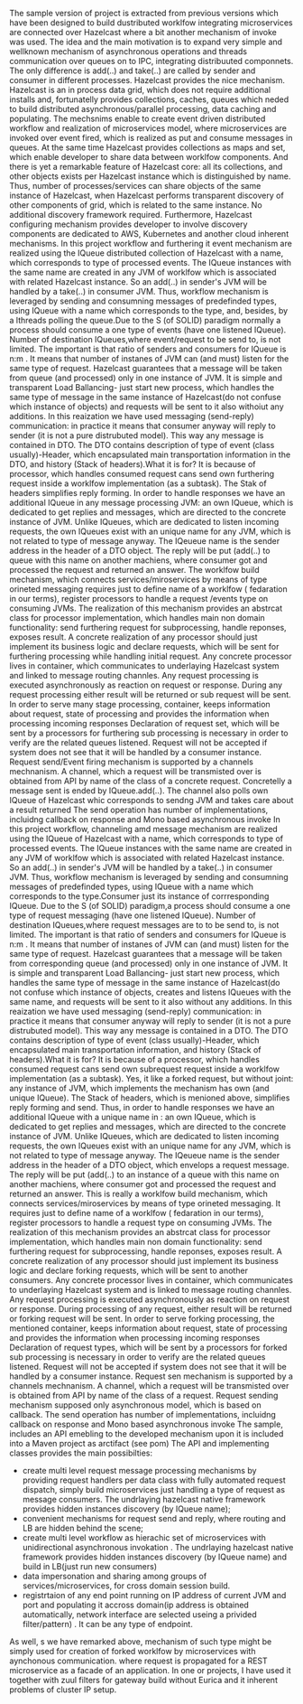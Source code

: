 The sample version of project is extracted  from previous versions which have been designed to build dustributed worklfow integrating microservices are connected over Hazelcast where a bit another mechanism of invoke was used.
 The idea and the main motivation is to expand very simple and wellknown mechanism of asynchronous operations and threads communication over queues on to IPC, integrating distribuuted componnets. The only difference is add(..) and take(..) are called by sender and consumer in different processes. Hazelcast provides the nice mechanism. 
 Hazelcast is an in process data grid, which does not require additional installs and, fortunatelly provides collections, caches, queues which neded to build distributed asynchronous/parallel processing, data caching and populating. The mechsnims enable to create event driven distributed workflow  and realization  of microservices model, where microservices are invoked over event fired, which is realized as put and consume messages in queues. At the same time Hazelcast provides collections as maps and set, which enable developer to share data between worklfow components. And there is yet a remarkable feature of Hazelcast core: all its collections, and other objects exists per Hazelcast instance which is distinguished by name. Thus, number of processes/services can share objects of the same instance of Hazelcast, when Hazelcast performs transparent discovery of other components of grid, which is related to the same instance. No additional discovery framework required. Furthermore, Hazelcast configuring mechanism provides developer to involve  discovery components are dedicated  to AWS, Kubernetes and another cloud inherent mechanisms.
 In this project workflow and furthering it event mechanism are realized using the IQueue distributed collection of Hazelcast with a name, which corresponds to type of processed events. The IQueue instances with the same name are created in any JVM of worklfow which is associated with related Hazelcast instance. So an add(..) in sender's JVM will be handled by a take(..) in consumer JVM.
 Thus, workflow mechanism is leveraged by sending and consumning messages of predefinded types, using IQueue with a name which corresponds to the type, and, besides, by  a lthreads polling the queue.Due to the S (of SOLID) paradigm normally a process should consume a one type of events (have one listened IQueue). Number of destination IQueues,where event/request to be send to, is not limited. The important is that ratio of senders and consumers for IQueue is n:m . It means that number of instanes of JVM can (and must) listen for the same type of request. Hazelcast guarantees that a message will be taken from queue (and processed) only in one instance of JVM. It is simple and transparent Load Ballancing- just start new process, which handles the same type of message in the same instance of Hazelcast(do not confuse which instance of objects) and requests will be sent to it also withoiut any additions.
 In this reaization we have used messaging (send-reply) communication: in practice it means that consumer anyway will reply to sender (it is not a pure distrubuted model). This way any message is contained in DTO. The DTO contains description of type of event (class usually)-Header, which encapsulated  main transportation information in the DTO, and history (Stack of headers).What it is for? It is because of  processor, which handles consumed request cans send own furthering request inside a worklfow implementation (as a subtask). The Stak of headers simplifies reply forming.
 In order to handle responses we have an additional IQueue in any message processing JVM: an own IQueue, which  is dedicated to get replies and messages, which  are directed to the concrete instance of JVM. Unlike IQueues, which are dedicated to listen incoming requests, the own IQueues exist with an unique name for any JVM, which is not related to type of message anyway. The IQeueue name is the sender address in the header of a DTO object. The reply will be put (add(..) to queue with this name on another machiens, where consumer got and processed the request and returned an answer.
 The worklfow build mechanism, which connects services/miroservices by means of type orineted messaging  requires just to define name of a worklfow ( fedaration in our terms), register processors to handle a request /events type on consuming JVMs.  The realization of this mechanism provides an abstrcat class for processor implementation, which handles main non domain functionality: send furthering request for subprocessing, handle reponses, exposes result. A concrete realization of any processor should just implement its business logic and declare requests, which will be sent for furthering processing while handling initial request. Any concrete processor lives in container, which communicates to underlaying Hazelcast system and linked to message routing channles.
 Any request processing is executed asynchronously as reaction on request or response. During any request processing either result will be  returned or sub request will be sent. In order to serve many stage processing, container, keeps information about request, state of processing and provides the information when processing incoming responses
 Declaration of request set,  which will be sent by a processors for furthering sub processing is necessary in order to verify are the related queues listened. Request will not be accepted if system does not see that it will be handled by a consumer instance. 
 Request send/Event firing mechanism is supported by a channels mechnanism. A channel, which a request will be transmisted over is obtained from API by name of the class of a concrete request. Concretelly a message sent is ended by IQueue.add(..). The channel also polls own IQueue of Hazelcast whic corresponds to sendng JVM and takes care about a result returned The send operation has number of implementations, incluidng callback on response  and Mono based asynchronous invoke
 In this project workflow, channeling amd message mechanism are realized using the IQueue  of Hazelcast with a name, which corresponds to type of processed events. The IQueue instances with the same name are created in any JVM of worklfow which is associated with related Hazelcast instance. So an add(..) in sender's JVM will be handled by a take(..) in consumer JVM.
 Thus, workflow mechanism is leveraged by sending and consumning messages of predefinded types, using IQueue with a name which corresponds to the type.Consumer just its instance of corrresponding IQueue. Due to the S (of SOLID) paradigm,a process should consume a one type of request messaging (have one listened IQueue). Number of destination IQueues,where request messages are to to be send to, is not limited. The important is that ratio of senders and consumers for IQueue is n:m . It means that number of instanes of JVM can (and must) listen for the same type of request. Hazelcast guarantees that a message will be taken from corresponding  queue (and processed) only in one instance of JVM. It is simple and transparent Load Ballancing- just start new process, which handles the same type of message in the same instance of Hazelcast(do not confuse which instance of objects, creates and listens IQueues with the same name, and requests will be sent to it also without any additions.
 In this reaization we have used messaging (send-reply) communication: in practice it means that consumer anyway will reply to sender (it is not a pure distrubuted model). This way any message is contained in a DTO. The DTO contains description of type of event (class usually)-Header, which encapsulated  main transportation information, and history (Stack of headers).What it is for? It is because of a  processor, which handles consumed request cans send own subrequest request inside a worklfow implementation (as a subtask). Yes, it like a forked request, but without joint: any instance of JVM, which implements the mechanism has own (and unique IQueue). The Stack of headers, which is menioned above, simplifies reply forming and send.
 Thus, in order to handle responses we have an additional IQueue with a unique name in : an own IQueue, which  is dedicated to get replies and messages, which  are directed to the concrete instance of JVM. Unlike IQueues, which are dedicated to listen incoming requests, the own IQueues exist with an unique name for any JVM, which is not related to type of message anyway. The IQeueue name is the sender address in the header of a DTO object, which envelops a request message. The reply will be put (add(..) to an instance of a  queue with this name on another machiens, where consumer got and processed the request and returned an answer.
 This is really a worklfow build mechanism, which connects services/miroservices by means of type orineted messaging. It requires just to define name of a worklfow ( fedaration in our terms), register processors to handle a request  type on consuming JVMs.  The realization of this mechanism provides an abstrcat class for processor implementation, which handles main non domain functionality: send furthering request for subprocessing, handle reponses, exposes result. A concrete realization of any processor should just implement its business logic and declare forking  requests, which will be sent to another consumers. Any concrete processor lives in container, which communicates to underlaying Hazelcast system and is linked to message routing channles.
 Any request processing is executed asynchronously as reaction on request or response. During processing  of any request, either result will be  returned or forking  request will be sent. In order to serve forking  processing, the mentioned container, keeps information about request, state of processing and provides the information when processing incoming responses
 Declaration of request types,  which will be sent by a processors for forked sub processing is necessary in order to verify are the related queues listened. Request will not be accepted if system does not see that it will be handled by a consumer instance. 
 Request sen mechanism is supported by a channels mechnanism. A channel, which a request will be transmisted over is obtained from API by name of the class of a request. Request sending mechanism supposed only asynchronous model, which is based on callback. The send operation has number of implementations, incluidng callback on response  and Mono based asynchronous invoke
The sample, includes an API emebling to the developed mechanism upon it is included into a Maven project as arctifact (see pom)
The API and implementing classes provides the main possibilties:
- create multi level request message processing mechanisms by providing request handlers per data class with fully automated request dispatch, simply build microservices just handling a type of request as message consumers. The undrlaying hazelcast native framework provides hidden instances discovery (by IQueue name); 
- convenient mechanisms for request send and reply, where routing and  LB are hidden behind the scene;
- create multi level workflow  as hierachic set of microservices with unidirectional asynchronous invokation  . The undrlaying hazelcast native framework provides hidden instances discovery (by IQueue name) and build in LB(just run new consumers)
- data impersonation and sharing among groups of services/microservices, for cross domain session build.
- registrtaion of any end point running on IP address of current JVM and port and populating it accross domain(ip address is obtained automatically, network interface are selected useing a privided filter/pattern) . It can be any type of endpoint. 

As well, s we have remarked above, mechanism of such type might be simply used for creation of forked worklfow by microservices with aynchonous communication. where request is propagated  for a REST microservice as a facade of an application. In one or projects, I have used it together with zuul filters for gateway build without Eurica and it inherent problems of cluster IP setup.
